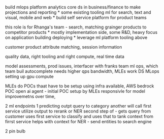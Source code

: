 build mlops platform
analytics core ds in business/finance to make projections and reporting
    * some existing tooling
ml for search, text and visual, mobile and web
    * build self service platform for product teams

this role is for Rhanga's team - search, matching grainger products to competitor products
    * mostly implementation side, some R&D, heavy focus on application building deploying
    * leverage ml platform tooling above

customer product attribute matching, session information


quality data, right tooling and right compute, real time data

model assessments, prod issues, 
interfacer with franks team ml ops, which team buil
autocomplete needs higher qps bandwidth, MLEs work DS 
MLops setting up gpu compute

MLEs do POCs thaat have to be setup using infra available, 
AWS bedrock POC open ai agent - initial POC setup by MLEs 
responsivle for model improvemetns over time, 


2 ml endpoints
1 predicting outpt query to category 
another will call first service utilize output to rerank or NER second step of - gets query from customer uses first service to classify and uses that to tank context from firrst service helps with context for NER - send entities to search engine

2 pin bulb
